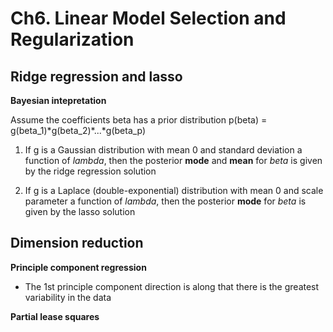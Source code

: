 # Ch6. Linear Model Selection and Regularization


## Ridge regression and lasso

**Bayesian intepretation**

Assume the coefficients beta has a prior distribution p(beta) = g(beta_1)\*g(beta_2)\*...\*g(beta_p)

1. If g is a Gaussian distribution with mean 0 and standard deviation a function of *lambda*, then the posterior **mode** and **mean** for *beta* is given by the ridge regression solution

2. If g is a Laplace (double-exponential) distribution with mean 0 and scale parameter a function of *lambda*, then the posterior **mode** for *beta* is given by the lasso solution

## Dimension reduction

**Principle component regression**

- The 1st principle component direction is along that there is the greatest variability in the data

**Partial lease squares**
